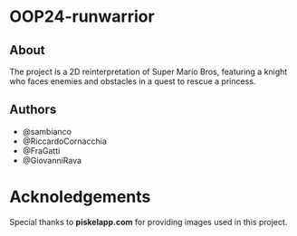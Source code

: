 # OOP24-runwarrior

## About
The project is a 2D reinterpretation of Super Mario Bros, featuring a knight who faces enemies and obstacles in a quest to rescue a princess.

## Authors
- @sambianco
- @RiccardoCornacchia
- @FraGatti
- @GiovanniRava

# Acknoledgements 
Special thanks to **piskelapp.com** for providing images used in this project.